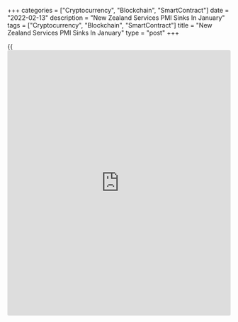+++
categories = ["Cryptocurrency", "Blockchain", "SmartContract"]
date = "2022-02-13"
description = "New Zealand Services PMI Sinks In January"
tags = ["Cryptocurrency", "Blockchain", "SmartContract"]
title = "New Zealand Services PMI Sinks In January"
type = "post"
+++

{{<iframe id="large-banner" src="https://www.bounty.group/#slide=12.0" width="100%" height="600" scrolling="no" style="border: 0px solid rgb(216, 221, 230); border-radius: 3px;">}}

The services sector in New Zealand continued to contract in January, and
at a faster rate, the latest survey from BusinessNZ revealed on Monday
with a Performance of Services Index score of 45.9.

That's down from 49.8 in December, and it moves further beneath the
boom-or-bust line of 50 that separates expansion from contraction.

Individually, sales (44.1), employment (48.1), New orders (41.8),
inventories (47.6) and supplier deliveries (43.6) all were firmly in
contraction territory.

"The PSI can jag around quite a lot from month to month - upwards and
downwards. However, it's also worth pointing out that the long-term
average of the PSI is 53.6, which is starting to feel some distance
away. So much for the new traffic light system releasing the brakes on
activity," said BNZ Senior Economist Craig Ebert.

For comments and feedback [contact](https://www.playgroundfx.com/contact/): editorial@rtt[news](https://www.letsplayfx.com/blog/forex-news-website/).com

[Economic News][1]

 **What parts of the world are seeing the best (and worst) economic
performances lately? Click[here][2] to check out our [Econ Scorecard][2]
and find out! See up-to-the-moment [ranking](https://www.playgroundfx.com/blog/crypto-exchange-ranking/)s for the best and worst
performers in [GDP][3], [unemployment rate][4], [inflation][2] and much
more.**

   1. www.rtt[news](https://www.letsplayfx.com/blog/forex-news-website/).com/Content/EconomicNews.aspx
   2. www.rtt[news](https://www.letsplayfx.com/blog/forex-news-website/).com/economic-scorecard/world-rank/CPI/highest-performance.aspx
   3. www.rtt[news](https://www.letsplayfx.com/blog/forex-news-website/).com/economic-scorecard/world-rank/GDP/highest-performance.aspx
   4. www.rtt[news](https://www.letsplayfx.com/blog/forex-news-website/).com/economic-scorecard/world-rank/unemployment-rate/lowest-performance.aspx
